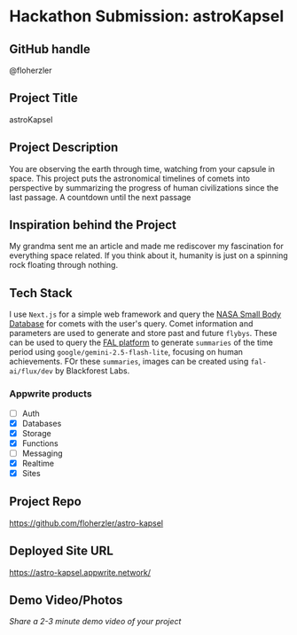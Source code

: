 # Hackathon Submission: astroKapsel

## GitHub handle
@floherzler

## Project Title
astroKapsel

<!--
CodeCapture
-->

## Project Description
You are observing the earth through time, watching from your capsule in space.
This project puts the astronomical timelines of comets into perspective by summarizing the progress of human civilizations since the last passage.
A countdown until the next passage 

<!--
The project I created is...
-->

## Inspiration behind the Project  
My grandma sent me an article and made me rediscover my fascination for everything space related.
If you think about it, humanity is just on a spinning rock floating through nothing.

<!--
The reason I chose this idea/project was...
-->

## Tech Stack    
I use `Next.js` for a simple web framework and query the [NASA Small Body Database](https://ssd.jpl.nasa.gov/tools/sbdb_query.html) for comets with the user's query.
Comet information and parameters are used to generate and store past and future `flybys`.
These can be used to query the [FAL platform](https://fal.ai) to generate `summaries` of the time period using `google/gemini-2.5-flash-lite`, focusing on human achievements.
FOr these `summaries`, images can be created using `fal-ai/flux/dev` by Blackforest Labs.

<!--
The technologies I used...
-->

### Appwrite products

<!--
Update the checkbox to [x] for the products used.

e.g.:

- [x] Auth 
-->

- [ ] Auth
- [x] Databases
- [x] Storage
- [x] Functions
- [ ] Messaging
- [x] Realtime
- [x] Sites

## Project Repo  
https://github.com/floherzler/astro-kapsel

<!--
https://github.com/code-capture/CodeCapture-Xamarin
-->

## Deployed Site URL
https://astro-kapsel.appwrite.network/

<!--
https://hacktoberfest.appwrite.network
-->

## Demo Video/Photos  
_Share a 2-3 minute demo video of your project_

<!--
https://www.youtube.com/watch?v=9IBaX1avYWc
-->

